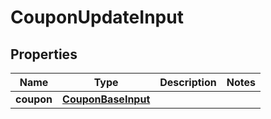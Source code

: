 

# CouponUpdateInput


## Properties

| Name | Type | Description | Notes |
|------------ | ------------- | ------------- | -------------|
|**coupon** | [**CouponBaseInput**](CouponBaseInput.md) |  |  |



